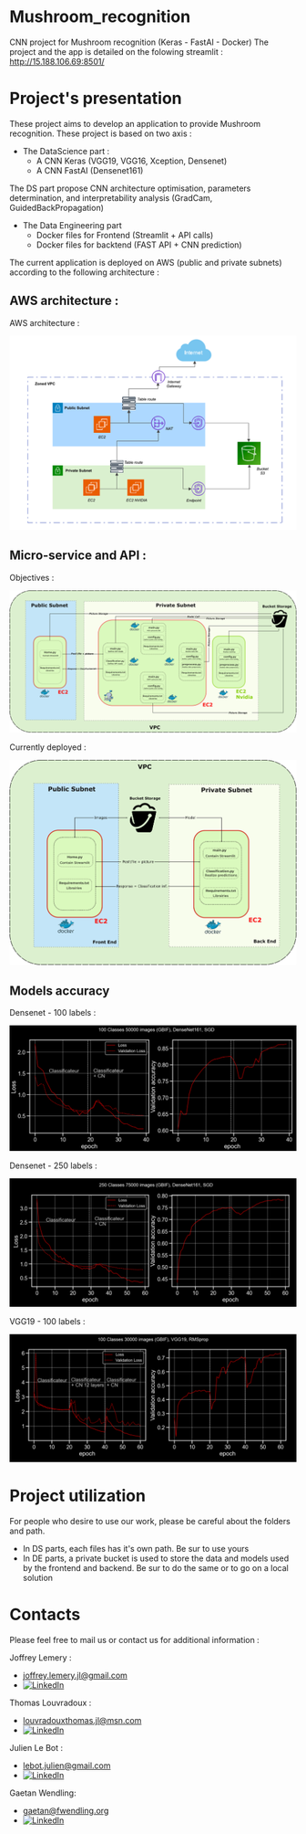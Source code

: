 # Mushroom_recognition
CNN  project for Mushroom recognition (Keras - FastAI - Docker)
The project and the app is detailed on the folowing streamlit : http://15.188.106.69:8501/

# Project's presentation

These project aims to develop an application to provide Mushroom recognition.
These project is based on two axis : 
- The DataScience part :
    - A CNN Keras (VGG19, VGG16, Xception, Densenet)
    - A CNN FastAI (Densenet161)

The DS part propose CNN architecture optimisation, parameters determination, and interpretability analysis (GradCam, GuidedBackPropagation)

- The Data Engineering part
    - Docker files for Frontend (Streamlit + API calls)
    - Docker files for backtend (FAST API + CNN prediction)

The current application is deployed on AWS (public and private subnets) according to the following architecture :

## AWS architecture : 

AWS architecture : 

![My Image](Images/AWS.png)

## Micro-service and API :

Objectives : 

![My Image](Images/DE_big.png)

Currently deployed : 

![My Image](Images/DE_small.png)

## Models accuracy

Densenet - 100 labels : 

![My Image](Images/Densenet_100.png)

Densenet - 250 labels :

![My Image](Images/Densenet_250.png)

VGG19 - 100 labels : 

![My Image](Images/VGG19_100.png)


# Project utilization

For people who desire to use our work, please be careful about the folders and path.
- In DS parts, each files has it's own path. Be sur to use yours
- In DE parts, a private bucket is used to store the data and models used by the frontend and backend. Be sur to do the same or to go on a local solution

# Contacts 

Please feel free to mail us or contact us for additional information :

Joffrey Lemery :
- joffrey.lemery.jl@gmail.com
- <a href="https://www.linkedin.com/in/joffrey-lemery-b740a5112/" target="_blank"><img src="https://cdn.jsdelivr.net/npm/simple-icons@v3/icons/linkedin.svg" alt="LinkedIn" width="30"></a>

Thomas Louvradoux :
- louvradouxthomas.jl@msn.com
- <a href="https://www.linkedin.com/in/thomas-louvradoux-023b231a6/" target="_blank"><img src="https://cdn.jsdelivr.net/npm/simple-icons@v3/icons/linkedin.svg" alt="LinkedIn" width="30"></a>    

Julien Le Bot :
- lebot.julien@gmail.com
- <a href="https://www.linkedin.com/in/julien-le-bot-133a5625/" target="_blank"><img src="https://cdn.jsdelivr.net/npm/simple-icons@v3/icons/linkedin.svg" alt="LinkedIn" width="30"></a>     


Gaetan Wendling:
- gaetan@fwendling.org
- <a href="https://www.linkedin.com/in/gaetan-wendling/" target="_blank"><img src="https://cdn.jsdelivr.net/npm/simple-icons@v3/icons/linkedin.svg" alt="LinkedIn" width="30"></a>     

